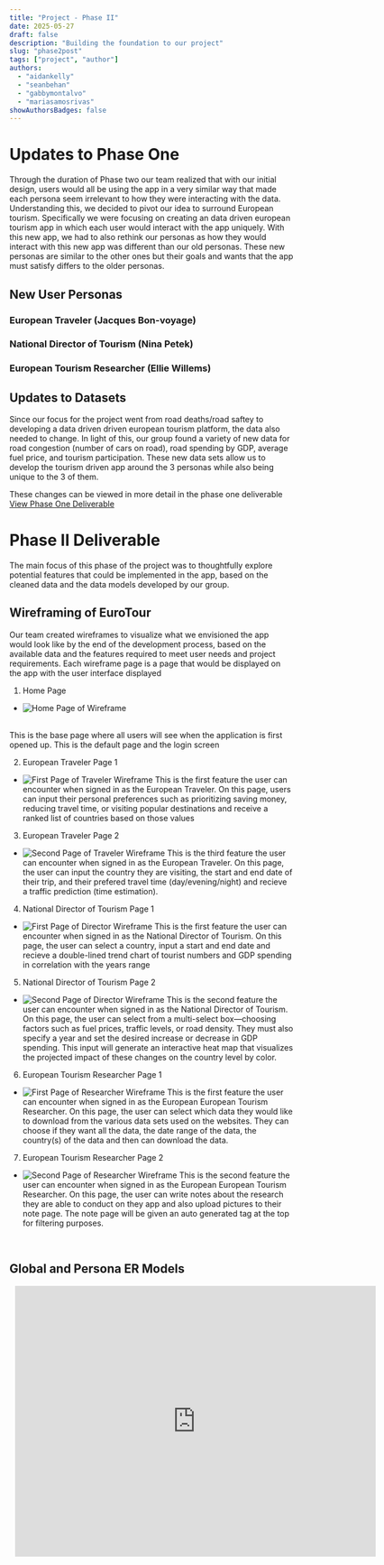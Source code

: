 ```yaml
---
title: "Project - Phase II"
date: 2025-05-27
draft: false
description: "Building the foundation to our project"
slug: "phase2post"
tags: ["project", "author"]
authors:
  - "aidankelly"
  - "seanbehan"
  - "gabbymontalvo"
  - "mariasamosrivas"
showAuthorsBadges: false
---
```


# Updates to Phase One
Through the duration of Phase two our team realized that with our initial design, users would all be using the app in a very similar way that made each persona seem irrelevant to how they were interacting with the data. Understanding this, we decided to pivot our idea to surround European tourism. Specifically we were focusing on creating an data driven european tourism app in which each user would interact with the app uniquely. With this new app, we had to also rethink our personas as how they would interact with this new app was different than our old personas. These new personas are similar to the other ones but their goals and wants that the app must satisfy differs to the older personas. 

## New User Personas

### European Traveler (Jacques Bon-voyage)
### National Director of Tourism (Nina Petek)
### European Tourism Researcher (Ellie Willems)

## Updates to Datasets
Since our focus for the project went from road deaths/road saftey to developing a data driven driven european tourism platform, the data also needed to change. In light of this, our group found a variety of new data for road congestion (number of cars on road), road spending by GDP, average fuel price, and tourism participation. These new data sets allow us to develop the tourism driven app around the 3 personas while also being unique to the 3 of them. 

These changes can be viewed in more detail in the phase one deliverable <br>
[View Phase One Deliverable](phase1.md)

# Phase II Deliverable
The main focus of this phase of the project was to thoughtfully explore potential features that could be implemented in the app, based on the cleaned data and the data models developed by our group.

## Wireframing of EuroTour
Our team created wireframes to visualize what we envisioned the app would look like by the end of the development process, based on the available data and the features required to meet user needs and project requirements. Each wireframe page is a page that would be displayed on the app with the user interface displayed

1. Home Page
- ![Home Page of Wireframe](HomePage.JPG)
<br>
This is the base page where all users will see when the application is first opened up. This is the default page and the login screen

2. European Traveler Page 1
- ![First Page of Traveler Wireframe](TravelerPage1.JPG)
This is the first feature the user can encounter when signed in as the European Traveler. On this page, users can input their personal preferences such as prioritizing saving money, reducing travel time, or visiting popular destinations and receive a ranked list of countries based on those values

3. European Traveler Page 2
- ![Second Page of Traveler Wireframe](TravelerPage2.JPG)
This is the third feature the user can encounter when signed in as the European Traveler. On this page, the user can input the country they are visiting, the start and end date of their trip, and their prefered travel time (day/evening/night) and recieve a traffic prediction (time estimation).

4. National Director of Tourism Page 1
- ![First Page of Director Wireframe](DirectorPage1.JPG)
This is the first feature the user can encounter when signed in as the National Director of Tourism. On this page, the user can select a country, input a start and end date and recieve a double-lined trend chart of tourist numbers and GDP spending in correlation with the years range

5. National Director of Tourism Page 2
- ![Second Page of Director Wireframe](DirectorPage2.JPG)
This is the second feature the user can encounter when signed in as the National Director of Tourism. On this page, the user can select from a multi-select box—choosing factors such as fuel prices, traffic levels, or road density. They must also specify a year and set the desired increase or decrease in GDP spending. This input will generate an interactive heat map that visualizes the projected impact of these changes on the country level by color.

6. European Tourism Researcher Page 1
- ![First Page of Researcher Wireframe](ResearcherPage1.JPG)
This is the first feature the user can encounter when signed in as the European European Tourism Researcher. On this page, the user can select which data they would like to download from the various data sets used on the websites. They can choose if they want all the data, the date range of the data, the country(s) of the data and then can download the data.

7. European Tourism Researcher Page 2
- ![Second Page of Researcher Wireframe](ResearcherPage2.JPG)
This is the second feature the user can encounter when signed in as the European European Tourism Researcher. On this page, the user can write notes about the research they are able to conduct on they app and also upload pictures to their note page. The note page will be given an auto generated tag at the top for filtering purposes.

<br>

## Global and Persona ER Models
<div style="width: 640px; height: 480px; margin: 10px; position: relative;"><iframe allowfullscreen frameborder="0" style="width:640px; height:480px" src="https://lucid.app/documents/embedded/b232c25c-6c0f-44d9-99cc-d8ebb671822c" id="rFzj1BL4b9vs"></iframe></div>